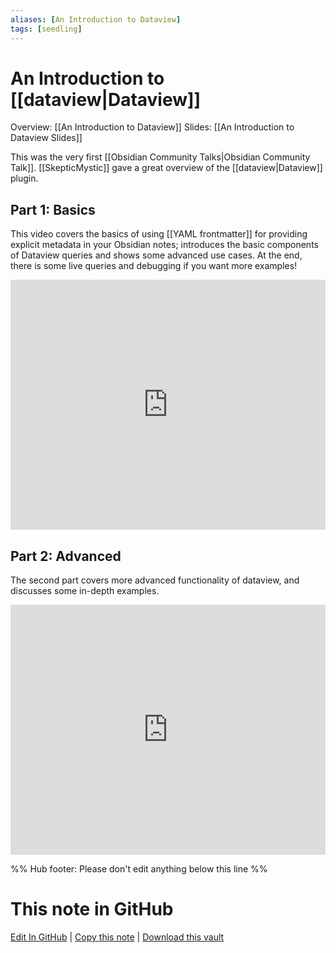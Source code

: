 ```yaml
---
aliases: [An Introduction to Dataview]
tags: [seedling]
---
```


# An Introduction to [[dataview|Dataview]]

Overview: [[An Introduction to Dataview]]
Slides: [[An Introduction to Dataview Slides]]

This was the very first [[Obsidian Community Talks|Obsidian Community Talk]]. [[SkepticMystic]] gave a great overview of the [[dataview|Dataview]] plugin.

## Part 1: Basics

This video covers the basics of using [[YAML frontmatter]] for providing explicit metadata in your Obsidian notes; introduces the basic components of Dataview queries and shows some advanced use cases. At the end, there is some live queries and debugging if you want more examples!

<iframe width="100%" height="400px" src="https://www.youtube.com/embed/sEgzrRNkgsE" title="YouTube video player" frameborder="0" allow="accelerometer; autoplay; clipboard-write; encrypted-media; gyroscope; picture-in-picture" allowfullscreen></iframe>

## Part 2: Advanced

The second part covers more advanced functionality of dataview, and discusses some in-depth examples.

<iframe width="100%" height="400px" src="https://www.youtube.com/embed/jW5pD4SioFM" title="YouTube video player" frameborder="0" allow="accelerometer; autoplay; clipboard-write; encrypted-media; gyroscope; picture-in-picture" allowfullscreen></iframe>

%% Hub footer: Please don't edit anything below this line %%

# This note in GitHub

<span class="git-footer">[Edit In GitHub](https://github.dev/obsidian-community/obsidian-hub/blob/main/04%20-%20Guides%2C%20Workflows%2C%20%26%20Courses/Community%20Talks/YT%20-%20An%20Introduction%20to%20Dataview.md "git-hub-edit-note") | [Copy this note](https://raw.githubusercontent.com/obsidian-community/obsidian-hub/main/04%20-%20Guides%2C%20Workflows%2C%20%26%20Courses/Community%20Talks/YT%20-%20An%20Introduction%20to%20Dataview.md "git-hub-copy-note") | [Download this vault](https://github.com/obsidian-community/obsidian-hub/archive/refs/heads/main.zip "git-hub-download-vault") </span>
